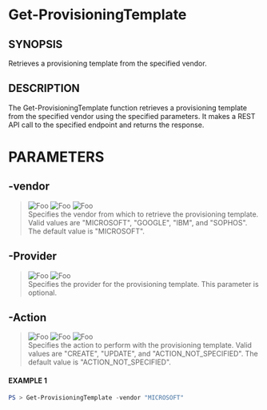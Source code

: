 # Get-ProvisioningTemplate
## SYNOPSIS
Retrieves a provisioning template from the specified vendor.
## DESCRIPTION
The Get-ProvisioningTemplate function retrieves a provisioning template from the specified vendor using the specified parameters. It makes a REST API call to the specified endpoint and returns the response.
# PARAMETERS

## **-vendor**
> ![Foo](https://img.shields.io/badge/Type-String-Blue?) ![Foo](https://img.shields.io/badge/Mandatory-FALSE-Green?) ![Foo](https://img.shields.io/badge/DefaultValue-MICROSOFT-Blue?color=5547a8)\
Specifies the vendor from which to retrieve the provisioning template. Valid values are "MICROSOFT", "GOOGLE", "IBM", and "SOPHOS". The default value is "MICROSOFT".

  ## **-Provider**
> ![Foo](https://img.shields.io/badge/Type-String-Blue?) ![Foo](https://img.shields.io/badge/Mandatory-FALSE-Green?) \
Specifies the provider for the provisioning template. This parameter is optional.

  ## **-Action**
> ![Foo](https://img.shields.io/badge/Type-String-Blue?) ![Foo](https://img.shields.io/badge/Mandatory-FALSE-Green?) ![Foo](https://img.shields.io/badge/DefaultValue-ACTION_NOT_SPECIFIED-Blue?color=5547a8)\
Specifies the action to perform with the provisioning template. Valid values are "CREATE", "UPDATE", and "ACTION_NOT_SPECIFIED". The default value is "ACTION_NOT_SPECIFIED".

 #### EXAMPLE 1
```powershell
PS > Get-ProvisioningTemplate -vendor "MICROSOFT"
```


